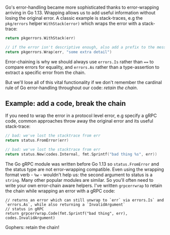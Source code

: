 Go's error-handling became more sophisticated thanks to error-wrapping arriving in Go 1.13. Wrapping allows us to
add useful information without losing the original error. A classic example is stack-traces, e.g the `pkg/errors` helper
`WithStack(error)` which wraps the error with a stack-trace:

```go
return pkgerrors.WithStack(err) 

// if the error isn't descriptive enough, also add a prefix to the message
return pkgerrors.Wrap(err, "some extra detail")
```

Error-chaining is why we should always use `errors.Is` rather than `==` to compare errors for equality, and `errors.As`
rather than a type-assertion to extract a specific error from the chain. 

But we'll lose all of this vital functionality if we don't remember the cardinal rule of Go error-handling throughout our code: *retain the chain*.

## Example: add a code, break the chain

If you need to wrap the error in a protocol level error, e.g specify a gRPC code, common approaches throw away the
original error and its useful stack-trace:

```go
// bad: we've lost the stacktrace from err
return status.FromError(err)

// bad: we've lost the stacktrace from err
return status.New(codes.Internal, fmt.Sprintf("bad thing %s", err))
```

The Go gRPC module was written before Go 1.13 so `status.FromError` and the status type are not error-wrapping compatible. Even
 using the wrapping format verb - `%w` -  wouldn't help us: the second argument to status is a `string`. Many
other popular modules are similar. So you'll often need to write your own error-chain aware helpers. I've written `grpcerrwrap` to
retain the chain while wrapping an error with a gRPC code:

```
// returns an error which can still unwrap to `err` via errors.Is` and `errors.As`, while also returning a `InvalidArgument`
// status in gRPC
return grpcerrwrap.Code(fmt.Sprintf("bad thing", err), codes.InvalidArgument)
```

Gophers: retain the chain! 
